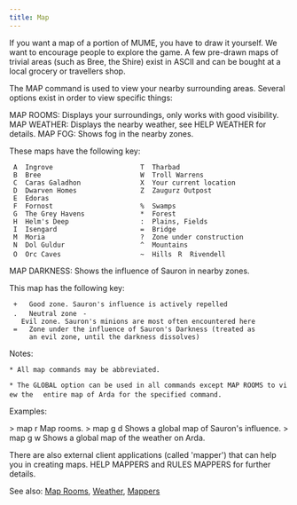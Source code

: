 ```yaml
---
title: Map
---
```


If you want a map of a portion of MUME, you have to draw it yourself. We
want to encourage people to explore the game. A few pre-drawn maps of
trivial areas (such as Bree, the Shire) exist in ASCII and can be bought
at a local grocery or travellers shop.

The MAP command is used to view your nearby surrounding areas. Several
options exist in order to view specific things:

MAP ROOMS: Displays your surroundings, only works with good visibility.
MAP WEATHER: Displays the nearby weather, see HELP WEATHER for details.
MAP FOG: Shows fog in the nearby zones.

These maps have the following key:

<div>

` A  Ingrove                      T  Tharbad`
` B  Bree                         W  Troll Warrens`
` C  Caras Galadhon               X  Your current location`
` D  Dwarven Homes                Z  Zaugurz Outpost`
` E  Edoras                       `
` F  Fornost                      %  Swamps`
` G  The Grey Havens              *  Forest`
` H  Helm's Deep                  :  Plains, Fields`
` I  Isengard                     =  Bridge`
` M  Moria                        ?  Zone under construction`
` N  Dol Guldur                   ^  Mountains`
` O  Orc Caves                    ~  Hills`
` R  Rivendell`

</div>

MAP DARKNESS: Shows the influence of Sauron in nearby zones.

<div>

This map has the following key:

` +   Good zone. Sauron's influence is actively repelled`
` .   Neutral zone`
` -   Evil zone. Sauron's minions are most often encountered here`
` =   Zone under the influence of Sauron's Darkness (treated as`
`     an evil zone, until the darkness dissolves)`

</div>

Notes:

`* All map commands may be abbreviated.`

`* The GLOBAL option can be used in all commands except MAP ROOMS to view the`
`  entire map of Arda for the specified command.`

Examples:

\> map r Map rooms. \> map g d Shows a global map of Sauron's influence.
\> map g w Shows a global map of the weather on Arda.

There are also external client applications (called 'mapper') that can
help you in creating maps. HELP MAPPERS and RULES MAPPERS for further
details.

See also: [Map Rooms](Map_Rooms "wikilink"),
[Weather](Weather "wikilink"), [Mappers](Mapper "wikilink")